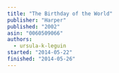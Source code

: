 ```yaml
---
title: "The Birthday of the World"
publisher: "Harper"
published: "2002"
asin: "0060509066"
authors:
  - ursula-k-leguin
started: "2014-05-22"
finished: "2014-05-26"
---
```

